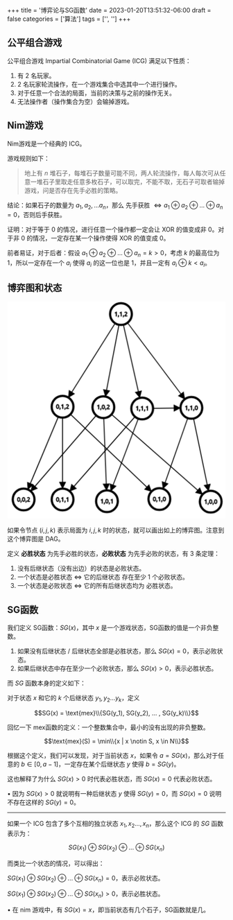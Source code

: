 +++
title = '博弈论与SG函数'
date = 2023-01-20T13:51:32-06:00
draft = false
categories = ['算法']
tags = ['', '']
+++


## 公平组合游戏

公平组合游戏 Impartial Combinatorial Game (ICG) 满足以下性质：

1. 有 $2$ 名玩家。
2. $2$ 名玩家轮流操作，在一个游戏集合中选其中一个进行操作。
3. 对于任意一个合法的局面，当前的决策与之前的操作无关。
4. 无法操作者（操作集合为空）会输掉游戏。

## Nim游戏

Nim游戏是一个经典的 ICG。

游戏规则如下：

> 地上有 $n$ 堆石子，每堆石子数量可能不同，两人轮流操作，每人每次可从任意一堆石子里取走任意多枚石子，可以取完，不能不取，无石子可取者输掉游戏，问是否存在先手必胜的策略。

结论：如果石子的数量为 $a_1,a_2,...a_n$，那么 先手获胜 $\iff a_1 \oplus a_2 \oplus ... \oplus a_n = 0$，否则后手获胜。

证明：对于等于 $0$ 的情况，进行任意一个操作都一定会让 XOR 的值变成非 $0$。对于非 $0$ 的情况，一定存在某一个操作使得 XOR 的值变成 $0$。

前者易证，对于后者：假设 $a_1 \oplus a_2 \oplus ... \oplus a_n = k > 0$，考虑 $k$ 的最高位为 $1$，所以一定存在一个 $a_i$ 使得 $a_i$ 的这一位也是 $1$，并且一定有 $a_i \oplus k < a_i$。

## 博弈图和状态

![img](/images/094/1.png)

如果令节点 $(i,j,k)$ 表示局面为 $i,j,k$ 时的状态，就可以画出如上的博弈图。注意到这个博弈图是 DAG。

定义 **必胜状态** 为先手必胜的状态，**必败状态** 为先手必败的状态，有 $3$ 条定理：

1. 没有后继状态（没有出边）的状态是必败状态。
2. 一个状态是必胜状态 $\iff$ 它的后继状态 存在至少 $1$ 个必败状态。
3. 一个状态是必败状态 $\iff$ 它的所有后继状态均为 必胜状态。

## SG函数

我们定义 SG函数：$SG(x)$，其中 $x$ 是一个游戏状态，SG函数的值是一个非负整数。

1. 如果没有后继状态 / 后继状态全部是必胜状态，那么 $SG(x) = 0$，表示必败状态。
2. 如果后继状态中存在至少一个必败状态，那么 $SG(x) > 0$，表示必胜状态。

而 $SG$ 函数本身的定义如下：

对于状态 $x$ 和它的 $k$ 个后继状态 $y_1, y_2 ... y_k$，定义

$$SG(x) = \text{mex}\\{SG(y_1), SG(y_2), ... , SG(y_k)\\}$$

回忆一下 mex函数的定义：一个整数集合中，最小的没有出现的非负整数。

$$\text{mex}(S) = \min\\{x | x \notin S, x \in N\\}$$

根据这个定义，我们可以发现，对于当前状态 $x$，如果令 $a = SG(x)$，那么对于任意的 $b \in [0, a-1]$，一定存在某个后继状态 $y$ 使得 $b = SG(y)$。

这也解释了为什么 $SG(x) > 0$ 时代表必胜状态，而 $SG(x) = 0$ 代表必败状态。

• 因为 $SG(x)>0$ 就说明有一种后继状态 $y$ 使得 $SG(y) = 0$，而 $SG(x) = 0$ 说明不存在这样的 $SG(y) = 0$。

<hr>

如果一个 ICG 包含了多个互相的独立状态 $x_1,x_2...,x_n$，那么这个 ICG 的 $SG$ 函数表示为：

$$SG(x_1) \oplus SG(x_2) \oplus ... \oplus SG(x_n)$$

而类比一个状态的情况，可以得出：

$SG(x_1) \oplus SG(x_2) \oplus ... \oplus SG(x_n) = 0$，表示必败状态。

$SG(x_1) \oplus SG(x_2) \oplus ... \oplus SG(x_n) > 0$，表示必胜状态。

• 在 nim 游戏中，有 $SG(x) = x$，即当前状态有几个石子，SG函数就是几。
